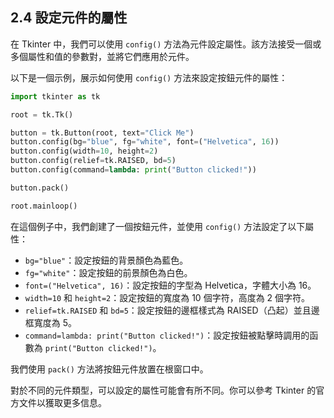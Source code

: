 ## 2.4 設定元件的屬性

在 Tkinter 中，我們可以使用 `config()` 方法為元件設定屬性。該方法接受一個或多個屬性和值的參數對，並將它們應用於元件。

以下是一個示例，展示如何使用 `config()` 方法來設定按鈕元件的屬性：

```python
import tkinter as tk

root = tk.Tk()

button = tk.Button(root, text="Click Me")
button.config(bg="blue", fg="white", font=("Helvetica", 16))
button.config(width=10, height=2)
button.config(relief=tk.RAISED, bd=5)
button.config(command=lambda: print("Button clicked!"))

button.pack()

root.mainloop()
```

在這個例子中，我們創建了一個按鈕元件，並使用 `config()` 方法設定了以下屬性：

- `bg="blue"`：設定按鈕的背景顏色為藍色。
- `fg="white"`：設定按鈕的前景顏色為白色。
- `font=("Helvetica", 16)`：設定按鈕的字型為 Helvetica，字體大小為 16。
- `width=10` 和 `height=2`：設定按鈕的寬度為 10 個字符，高度為 2 個字符。
- `relief=tk.RAISED` 和 `bd=5`：設定按鈕的邊框樣式為 RAISED（凸起）並且邊框寬度為 5。
- `command=lambda: print("Button clicked!")`：設定按鈕被點擊時調用的函數為 `print("Button clicked!")`。

我們使用 `pack()` 方法將按鈕元件放置在根窗口中。

對於不同的元件類型，可以設定的屬性可能會有所不同。你可以參考 Tkinter 的官方文件以獲取更多信息。